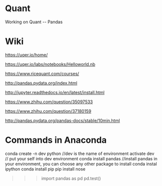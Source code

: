 # Quant
Working on Quant -- Pandas

# Wiki
https://uqer.io/home/

https://uqer.io/labs/notebooks/Helloworld.nb

https://www.ricequant.com/courses/

http://pandas.pydata.org/index.html

http://jupyter.readthedocs.io/en/latest/install.html

https://www.zhihu.com/question/35097533

https://www.zhihu.com/question/37180159

http://pandas.pydata.org/pandas-docs/stable/10min.html

# Commands in Anaconda
conda create -n dev python //dev is the name of environment
activate dev // put your self into dev environment
conda install pandas //install pandas in your environment, you can choose any other package to install
conda instal ipython
conda install pip
pip install nose
>>> import pandas as pd
>>> pd.test()

